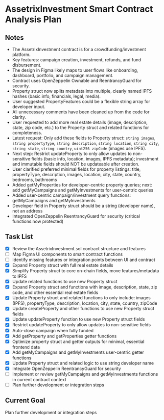 # AssetrixInvestment Smart Contract Analysis Plan

## Notes
- The AssetrixInvestment contract is for a crowdfunding/investment platform.
- Key features: campaign creation, investment, refunds, and fund disbursement.
- The design in Figma likely maps to user flows like onboarding, dashboard, portfolio, and campaign management.
- Contract uses OpenZeppelin Ownable and ReentrancyGuard for security.
- Property struct now splits metadata into multiple, clearly named IPFS hashes (basic info, financials, legal, media).
- User suggested PropertyFeatures could be a flexible string array for developer input.
- All unnecessary comments have been cleaned up from the code for clarity.
- User requested to add more real estate details (image, description, state, zip code, etc.) to the Property struct and related functions for completeness.
- Latest request: Only add these fields to Property struct: `string images`, `string propertyType`, `string description`, `string location`, `string city`, `string state`, `string country`, `uint256 zipCode` (images use IPFS).
- Next step: Restrict updateProperty to only allow updates to non-sensitive fields (basic info, location, images, IPFS metadata); investment and immutable fields should NOT be updateable after creation.
- User clarified preferred minimal fields for property listings: title, propertyType, description, images, location, city, state, country, bedrooms, bathrooms
- Added getMyProperties for developer-centric property queries; next: add getMyCampaigns and getMyInvestments for user-centric queries
- Added user-centric campaign/investment query functions: getMyCampaigns and getMyInvestments
- Developer field in Property struct should be a string (developer name), not an address
- Integrated OpenZeppelin ReentrancyGuard for security (critical functions now protected)

## Task List
- [x] Review the AssetrixInvestment.sol contract structure and features
- [ ] Map Figma UI components to smart contract functions
- [ ] Identify missing features or integration points between UI and contract
- [x] Expand Property struct with full real estate details
- [x] Simplify Property struct to core on-chain fields, move features/metadata to IPFS
- [x] Update related functions to use new Property struct
- [x] Expand Property struct and functions with image, description, state, zip code, and other essential real estate fields
- [x] Update Property struct and related functions to only include: images (IPFS), propertyType, description, location, city, state, country, zipCode
- [x] Update createProperty and other functions to use new Property struct fields
- [x] Update updateProperty function to use new Property struct fields
- [x] Restrict updateProperty to only allow updates to non-sensitive fields
- [x] Auto-close campaign when fully funded
- [x] Add getProperty and getProperties getter functions
- [x] Optimize property struct and getter outputs for minimal, essential frontend data
- [x] Add getMyCampaigns and getMyInvestments user-centric getter functions
- [x] Update Property struct and related logic to use string developer name
- [x] Integrate OpenZeppelin ReentrancyGuard for security
- [ ] Implement or review getMyCampaigns and getMyInvestments functions in current contract context
- [ ] Plan further development or integration steps

## Current Goal
Plan further development or integration steps